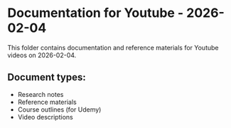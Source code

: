 # Documentation for Youtube - 2026-02-04

This folder contains documentation and reference materials for Youtube videos on 2026-02-04.

## Document types:
- Research notes
- Reference materials
- Course outlines (for Udemy)
- Video descriptions
